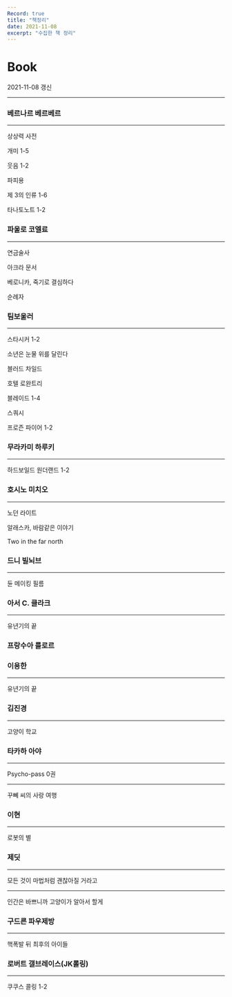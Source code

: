 ```yaml
---
Record: true
title: "책정리"
date: 2021-11-08
excerpt: "수집한 책 정리"
---
```


# Book

2021-11-08 갱신

---

### 베르나르 베르베르

---

상상력 사전

개미 1-5

웃음 1-2

파피용

제 3의 인류 1-6

타나토노트 1-2

### 파울로 코엘료

---

연금술사

아크라 문서

베로니카, 죽기로 결심하다

순례자

### 팀보울러

---

스타시커 1-2

소년은 눈물 위를 달린다

블러드 차일드

호텔 로완트리

블레이드 1-4

스쿼시

프로즌 파이어 1-2

### 무라카미 하루키

---

하드보일드 원더랜드 1-2

### 호시노 미치오

---

노던 라이트

알래스카, 바람같은 이야기

Two in the far north

### 드니 빌뇌브

---

듄 메이킹 필름

### 아서 C. 클라크

---

유년기의 끝

### 프랑수아 를로르

### 이용한

---

유년기의 끝

### 김진경

---

고양이 학교

### 타카하 아야

---

Psycho-pass 0권

---

꾸뻬 씨의 사랑 여행

### 이현

---

로봇의 별

### 제딧

---

모든 것이 마법처럼 괜찮아질 거라고

---

인간은 바쁘니까 고양이가 알아서 할게

### 구드른 파우제방

---

핵폭발 뒤 최후의 아이들

### 로버트 갤브레이스(JK롤링)

---

쿠쿠스 콜링 1-2
